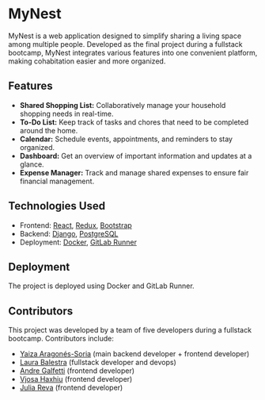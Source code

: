 # MyNest

MyNest is a web application designed to simplify sharing a living space among multiple people. Developed as the final project during a fullstack bootcamp, MyNest integrates various features into one convenient platform, making cohabitation easier and more organized.

## Features

- **Shared Shopping List:** Collaboratively manage your household shopping needs in real-time.
- **To-Do List:** Keep track of tasks and chores that need to be completed around the home.
- **Calendar:** Schedule events, appointments, and reminders to stay organized.
- **Dashboard:** Get an overview of important information and updates at a glance.
- **Expense Manager:** Track and manage shared expenses to ensure fair financial management.

## Technologies Used

- Frontend: [React](https://reactjs.org/), [Redux](https://redux.js.org/), [Bootstrap](https://getbootstrap.com/)
- Backend: [Django](https://www.djangoproject.com/), [PostgreSQL](https://www.postgresql.org/)
- Deployment: [Docker](https://www.docker.com/), [GitLab Runner](https://docs.gitlab.com/runner/)

## Deployment

The project is deployed using Docker and GitLab Runner.

## Contributors

This project was developed by a team of five developers during a fullstack bootcamp. 
Contributors include:
- [Yaiza Aragonés-Soria](https://www.linkedin.com/in/yaiza-aragonessoria/) (main backend developer + frontend developer)
- [Laura Balestra](https://www.linkedin.com/in/laura-balestra/) (fullstack developer and devops)
- [Andre Galfetti](https://www.linkedin.com/in/andre-galfetti-96473b266/) (frontend developer)
- [Vjosa Haxhiu](https://www.linkedin.com/in/vjosa-haxhiu-278a7696/) (frontend developer)
- [Julia Reva](https://www.linkedin.com/in/juliareva/) (frontend developer)